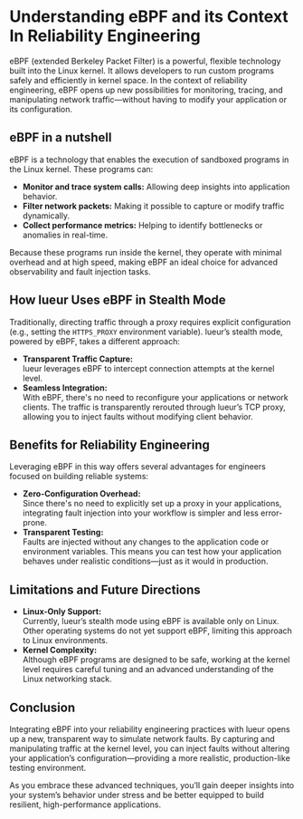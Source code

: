 # Understanding eBPF and its Context In Reliability Engineering

eBPF (extended Berkeley Packet Filter) is a powerful, flexible technology built
into the Linux kernel. It allows developers to run custom programs safely and
efficiently in kernel space. In the context of reliability engineering, eBPF
opens up new possibilities for monitoring, tracing, and manipulating network
traffic—without having to modify your application or its configuration.

## eBPF in a nutshell

eBPF is a technology that enables the execution of sandboxed programs in the
Linux kernel. These programs can:

- **Monitor and trace system calls:** Allowing deep insights into application behavior.
- **Filter network packets:** Making it possible to capture or modify traffic dynamically.
- **Collect performance metrics:** Helping to identify bottlenecks or anomalies in real-time.

Because these programs run inside the kernel, they operate with minimal overhead
and at high speed, making eBPF an ideal choice for advanced observability and
fault injection tasks.

## How lueur Uses eBPF in Stealth Mode

Traditionally, directing traffic through a proxy requires explicit configuration
(e.g., setting the `HTTPS_PROXY` environment variable). lueur’s stealth mode,
powered by eBPF, takes a different approach:

- **Transparent Traffic Capture:**  
  lueur leverages eBPF to intercept connection attempts at the kernel level.  
- **Seamless Integration:**  
  With eBPF, there's no need to reconfigure your applications or network clients. The traffic is transparently rerouted through lueur’s TCP proxy, allowing you to inject faults without modifying client behavior.

## Benefits for Reliability Engineering

Leveraging eBPF in this way offers several advantages for engineers focused on building reliable systems:

- **Zero-Configuration Overhead:**  
  Since there's no need to explicitly set up a proxy in your applications, integrating fault injection into your workflow is simpler and less error-prone.
- **Transparent Testing:**  
  Faults are injected without any changes to the application code or environment variables. This means you can test how your application behaves under realistic conditions—just as it would in production.


## Limitations and Future Directions

- **Linux-Only Support:**  
  Currently, lueur’s stealth mode using eBPF is available only on Linux. Other operating systems do not yet support eBPF, limiting this approach to Linux environments.
- **Kernel Complexity:**  
  Although eBPF programs are designed to be safe, working at the kernel level requires careful tuning and an advanced understanding of the Linux networking stack.

## Conclusion

Integrating eBPF into your reliability engineering practices with lueur opens up a new, transparent way to simulate network faults. By capturing and manipulating traffic at the kernel level, you can inject faults without altering your application’s configuration—providing a more realistic, production-like testing environment.

As you embrace these advanced techniques, you’ll gain deeper insights into your system’s behavior under stress and be better equipped to build resilient, high-performance applications.
